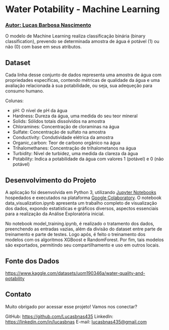 # Water Potability - Machine Learning
### [Autor: Lucas Barbosa Nascimento](https://github.com/Lucasbnas435)

O modelo de Machine Learning realiza classificação binária (binary classification), prevendo se determinada amostra de água é potável (1) ou não (0) com base em seus atributos.

## Dataset
Cada linha desse conjunto de dados representa uma amostra de água com propriedades específicas, contendo métricas de qualidade da água e uma avaliação relacionada à sua potabilidade, ou seja, sua adequeção para consumo humano.

Colunas:

- pH: O nível de pH da água
- Hardness: Dureza da água, uma medida do seu teor mineral
- Solids: Sólidos totais dissolvidos na amostra
- Chloramines: Concentração de cloraminas na água
- Sulfate: Concentração de sulfato na amostra
- Conductivity: Condutividade elétrica da amostra
- Organic_carbon: Teor de carbono orgânico na água
- Trihalomethanes: Concentração de trihalometanos na água
- Turbidity: Nível de turbidez, uma medida da clareza da água
- Potability: Indica a potabilidade da água com valores 1 (potável) e 0 (não potável)

## Desenvolvimento do Projeto
A aplicação foi desenvolvida em Python 3, utilizando [Jupyter Notebooks](https://jupyter.org/) hospedados e executados na plataforma [Google Colaboratory](https://colab.research.google.com/). O notebook data_visualization.ipynb apresenta um trabalho completo de visualização dos dados, expondo estatísticas e gráficos diversos, aspectos essenciais para a realização da Análise Exploratória inicial.

No notebook model_training.ipynb, é realizado o tratamento dos dados, preenchendo as entradas vazias, além da divisão do dataset entre parte de treinamento e parte de testes. Logo após, é feito o treinamento dos modelos com os algoritmos XGBoost e RandomForest. Por fim, tais modelos são exportados, permitindo seu compartilhamento e uso em outros locais.

## Fonte dos Dados
https://www.kaggle.com/datasets/uom190346a/water-quality-and-potability

## Contato
Muito obrigado por acessar esse projeto!
Vamos nos conectar?

GitHub: https://github.com/Lucasbnas435
LinkedIn:  https://linkedin.com/in/lucasbnas
E-mail: lucasbnas435@gmail.com
